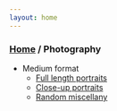```yaml
---
layout: home
---
```


<h3><a href="/">Home</a> / Photography</h3>

- Medium format
    - [Full length portraits](/ph/mf/portraits_full.html)
    - [Close-up portraits](/ph/mf/portraits_close.html)
	- [Random miscellany](/ph/mf/misc.html)
